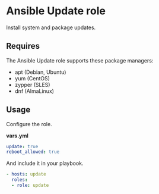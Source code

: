 # Ansible Update role

Install system and package updates.

## Requires

The Ansible Update role supports these package managers:

* apt (Debian, Ubuntu)
* yum (CentOS)
* zypper (SLES)
* dnf (AlmaLinux)

## Usage

Configure the role.

**vars.yml**

```yml
update: true
reboot_allowed: true
```

And include it in your playbook.

```yml
- hosts: update
  roles:
  - role: update
```
